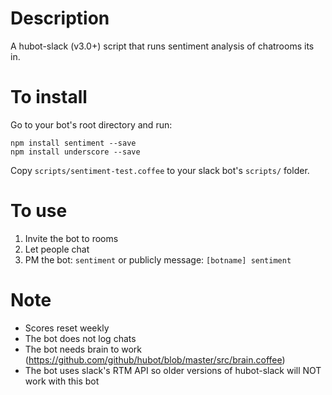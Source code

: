 # Description

A hubot-slack (v3.0+) script that runs sentiment analysis of chatrooms its in.

# To install

Go to your bot's root directory and run:

    npm install sentiment --save
    npm install underscore --save

Copy `scripts/sentiment-test.coffee` to your slack bot's `scripts/` folder.

# To use

1. Invite the bot to rooms 
2. Let people chat
3. PM the bot: `sentiment` or publicly message: `[botname] sentiment`

# Note

* Scores reset weekly
* The bot does not log chats
* The bot needs brain to work (https://github.com/github/hubot/blob/master/src/brain.coffee)
* The bot uses slack's RTM API so older versions of hubot-slack will NOT work with this bot
